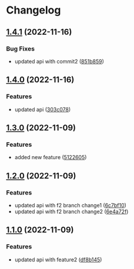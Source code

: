 # Changelog

## [1.4.1](https://github.com/maheshglm/demo-git-tags/compare/api-v1.4.0...api-v1.4.1) (2022-11-16)


### Bug Fixes

* updated api with commit2 ([851b859](https://github.com/maheshglm/demo-git-tags/commit/851b85919efbc071da4faca275e5861c17c163d6))

## [1.4.0](https://github.com/maheshglm/demo-git-tags/compare/api-v1.3.0...api-v1.4.0) (2022-11-16)


### Features

* updated api ([303c078](https://github.com/maheshglm/demo-git-tags/commit/303c07862ec0138b4e4792ff6dc4cda0e18e9399))

## [1.3.0](https://github.com/maheshglm/demo-git-tags/compare/api-v1.2.0...api-v1.3.0) (2022-11-09)


### Features

* added new feature ([5122605](https://github.com/maheshglm/demo-git-tags/commit/5122605ae7356c1fc3fc06e97f264c3101c7cb3a))

## [1.2.0](https://github.com/maheshglm/demo-git-tags/compare/api-v1.1.0...api-v1.2.0) (2022-11-09)


### Features

* updated api with f2 branch change1 ([6c7bf10](https://github.com/maheshglm/demo-git-tags/commit/6c7bf102449e30058fba037e750b30396013b0ce))
* updated api with f2 branch change2 ([6e4a72f](https://github.com/maheshglm/demo-git-tags/commit/6e4a72fc2dbb94ae4736e1a77a0428208e4643a5))

## [1.1.0](https://github.com/maheshglm/demo-git-tags/compare/api-v1.0.0...api-v1.1.0) (2022-11-09)


### Features

* updated api with feature2 ([df8b145](https://github.com/maheshglm/demo-git-tags/commit/df8b1454ea716d728f90a17296065ee2aee94d41))
